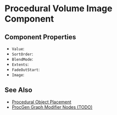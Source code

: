 # Procedural Volume Image Component

<!-- PAGE IS TODO -->

## Component Properties

* `Value`: 
* `SortOrder`: 
* `BlendMode`: 
* `Extents`: 
* `FadeOutStart`: 
* `Image`: 

## See Also

* [Procedural Object Placement](procedural-object-placement.md)
* [ProcGen Graph Modifier Nodes (TODO)](procgen-graph-modifiers.md)
